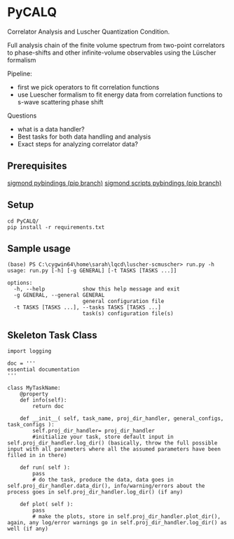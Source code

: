 # PyCALQ
Correlator Analysis and Luscher Quantization Condition.

Full analysis chain of the finite volume spectrum from two-point correlators to phase-shifts and other infinite-volume observables using the Lüscher formalism

Pipeline:
- first we pick operators to fit correlation functions
- use Luescher formalism to fit energy data from correlation functions to s-wave scattering phase shift


Questions
- what is a data handler? 
- Best tasks for both data handling and analysis
- Exact steps for analyzing correlator data?

## Prerequisites

[sigmond pybindings (pip branch)](https://github.com/andrewhanlon/sigmond/tree/pip)
[sigmond scripts pybindings (pip branch)](https://github.com/andrewhanlon/sigmond_scripts/tree/pip)

## Setup
```
cd PyCALQ/
pip install -r requirements.txt
```

## Sample usage

```
(base) PS C:\cygwin64\home\sarah\lqcd\luscher-scmuscher> run.py -h
usage: run.py [-h] [-g GENERAL] [-t TASKS [TASKS ...]]

options:
  -h, --help            show this help message and exit
  -g GENERAL, --general GENERAL
                        general configuration file
  -t TASKS [TASKS ...], --tasks TASKS [TASKS ...]
                        task(s) configuration file(s)
```

## Skeleton Task Class
```
import logging

doc = '''
essential documentation
'''

class MyTaskName:
    @property
    def info(self):
        return doc

    def __init__( self, task_name, proj_dir_handler, general_configs, task_configs ):
        self.proj_dir_handler= proj_dir_handler
        #initialize your task, store default input in self.proj_dir_handler.log_dir() (basically, throw the full possible input with all parameters where all the assumed parameters have been filled in in there)

    def run( self ):
        pass
        # do the task, produce the data, data goes in self.proj_dir_handler.data_dir(), info/warning/errors about the process goes in self.proj_dir_handler.log_dir() (if any)

    def plot( self ):
        pass
        # make the plots, store in self.proj_dir_handler.plot_dir(), again, any log/error warnings go in self.proj_dir_handler.log_dir() as well (if any)
```
